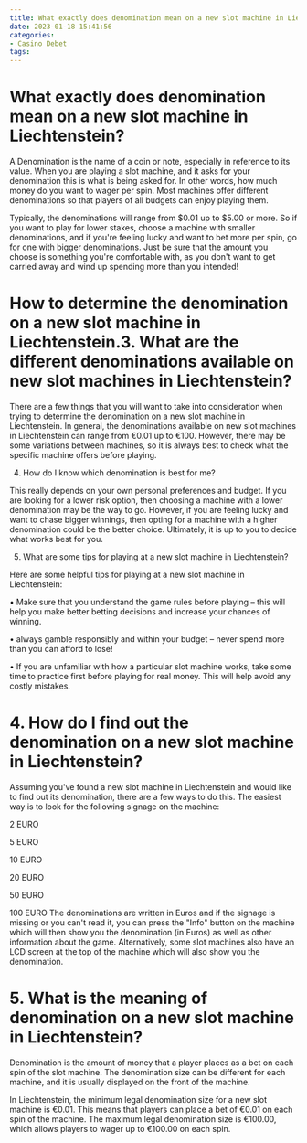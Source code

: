 ```yaml
---
title: What exactly does denomination mean on a new slot machine in Liechtenstein
date: 2023-01-18 15:41:56
categories:
- Casino Debet
tags:
---
```



#  What exactly does denomination mean on a new slot machine in Liechtenstein?

A Denomination is the name of a coin or note, especially in reference to its value. When you are playing a slot machine, and it asks for your denomination this is what is being asked for. In other words, how much money do you want to wager per spin. Most machines offer different denominations so that players of all budgets can enjoy playing them.

Typically, the denominations will range from $0.01 up to $5.00 or more. So if you want to play for lower stakes, choose a machine with smaller denominations, and if you're feeling lucky and want to bet more per spin, go for one with bigger denominations. Just be sure that the amount you choose is something you're comfortable with, as you don't want to get carried away and wind up spending more than you intended!

#  How to determine the denomination on a new slot machine in Liechtenstein.3. What are the different denominations available on new slot machines in Liechtenstein?

There are a few things that you will want to take into consideration when trying to determine the denomination on a new slot machine in Liechtenstein. In general, the denominations available on new slot machines in Liechtenstein can range from €0.01 up to €100. However, there may be some variations between machines, so it is always best to check what the specific machine offers before playing.

4. How do I know which denomination is best for me?

This really depends on your own personal preferences and budget. If you are looking for a lower risk option, then choosing a machine with a lower denomination may be the way to go. However, if you are feeling lucky and want to chase bigger winnings, then opting for a machine with a higher denomination could be the better choice. Ultimately, it is up to you to decide what works best for you.

5. What are some tips for playing at a new slot machine in Liechtenstein?

Here are some helpful tips for playing at a new slot machine in Liechtenstein:

• Make sure that you understand the game rules before playing – this will help you make better betting decisions and increase your chances of winning.

• always gamble responsibly and within your budget – never spend more than you can afford to lose!

• If you are unfamiliar with how a particular slot machine works, take some time to practice first before playing for real money. This will help avoid any costly mistakes.

# 4. How do I find out the denomination on a new slot machine in Liechtenstein?

Assuming you've found a new slot machine in Liechtenstein and would like to find out its denomination, there are a few ways to do this. The easiest way is to look for the following signage on the machine:

2 EURO

5 EURO

10 EURO

20 EURO

50 EURO

100 EURO
The denominations are written in Euros and if the signage is missing or you can't read it, you can press the "Info" button on the machine which will then show you the denomination (in Euros) as well as other information about the game. Alternatively, some slot machines also have an LCD screen at the top of the machine which will also show you the denomination.

# 5. What is the meaning of denomination on a new slot machine in Liechtenstein?

Denomination is the amount of money that a player places as a bet on each spin of the slot machine. The denomination size can be different for each machine, and it is usually displayed on the front of the machine.

In Liechtenstein, the minimum legal denomination size for a new slot machine is €0.01. This means that players can place a bet of €0.01 on each spin of the machine. The maximum legal denomination size is €100.00, which allows players to wager up to €100.00 on each spin.